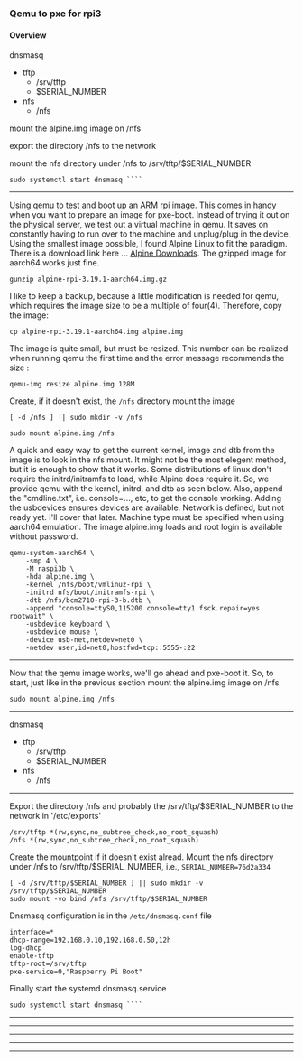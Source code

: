 ### Qemu to pxe for rpi3

#### Overview


dnsmasq
+ tftp 
    - /srv/tftp
    - $SERIAL_NUMBER
+ nfs
    - /nfs

mount the alpine.img image on /nfs

export the directory /nfs to the network


mount the nfs directory under /nfs to /srv/tftp/$SERIAL_NUMBER

```
sudo systemctl start dnsmasq ````
```

***
Using qemu to test and boot up an ARM rpi image. This comes in handy when you want to prepare an image for pxe-boot. Instead of trying it out on the physical server, we test out a virtual machine in qemu. It saves on constantly having to run over to the machine and unplug/plug in the device. Using the smallest image possible, I found Alpine Linux to fit the paradigm. There is a download link here ... [Alpine Downloads](https://alpinelinux.org/downloads/). The gzipped image for aarch64 works just fine. 

```4D
gunzip alpine-rpi-3.19.1-aarch64.img.gz
```

I like to keep a backup, because a little modification is needed for qemu, which requires the image size to be a multiple of four(4). Therefore, copy the image:

```4D
cp alpine-rpi-3.19.1-aarch64.img alpine.img
```
The image is quite small, but must be resized. This number can be realized when running qemu the first time and the error message recommends the size :
```4D
qemu-img resize alpine.img 128M
```


Create, if it doesn't exist, the `/nfs` directory mount the image

```4D
[ -d /nfs ] || sudo mkdir -v /nfs

sudo mount alpine.img /nfs
```

A quick and easy way to get the current kernel, image and dtb from the image is to look in the nfs mount. It might not be the most elegent method, but it is enough to show that it works.  Some distributions of linux don't require the initrd/initramfs to load, while Alpine does require it. So, we provide qemu with the kernel, initrd, and dtb as seen below. Also, append the "cmdline.txt", i.e. console=..., etc, to get the console working. Adding the usbdevices ensures devices are available. Network is defined, but not ready yet. I'll cover that later. Machine type must be specified when using aarch64 emulation. The image alpine.img loads and root login is available without password.

```4D
qemu-system-aarch64 \
    -smp 4 \
    -M raspi3b \
    -hda alpine.img \
    -kernel /nfs/boot/vmlinuz-rpi \
    -initrd nfs/boot/initramfs-rpi \
    -dtb /nfs/bcm2710-rpi-3-b.dtb \
    -append "console=ttyS0,115200 console=tty1 fsck.repair=yes rootwait" \
    -usbdevice keyboard \
    -usbdevice mouse \
    -device usb-net,netdev=net0 \
    -netdev user,id=net0,hostfwd=tcp::5555-:22 
```


***

Now that the qemu image works, we'll go ahead and pxe-boot it. So, to start, just like in the previous section mount the alpine.img image on /nfs

```4D
sudo mount alpine.img /nfs
```

***
dnsmasq
+ tftp 
    - /srv/tftp
    - $SERIAL_NUMBER
+ nfs
    - /nfs

***
Export the directory /nfs and probably the /srv/tftp/$SERIAL_NUMBER to the network in '/etc/exports'

```
/srv/tftp *(rw,sync,no_subtree_check,no_root_squash)
/nfs *(rw,sync,no_subtree_check,no_root_squash)
```

Create the mountpoint if it doesn't exist alread. Mount the nfs directory under /nfs to /srv/tftp/$SERIAL_NUMBER, i.e., `SERIAL_NUMBER=76d2a334`

```
[ -d /srv/tftp/$SERIAL_NUMBER ] || sudo mkdir -v /srv/tftp/$SERIAL_NUMBER
sudo mount -vo bind /nfs /srv/tftp/$SERIAL_NUMBER
```


Dnsmasq configuration is in the `/etc/dnsmasq.conf` file
```
interface=*
dhcp-range=192.168.0.10,192.168.0.50,12h
log-dhcp
enable-tftp
tftp-root=/srv/tftp
pxe-service=0,"Raspberry Pi Boot"
```
Finally start the systemd dnsmasq.service
```
sudo systemctl start dnsmasq ````
```

***
***
***
***
***
